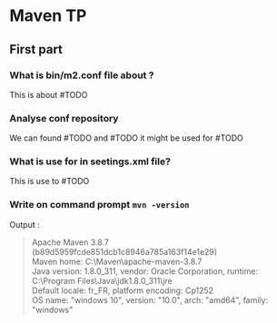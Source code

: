 
# Maven TP  

## First part  

### What is bin/m2.conf file about ?  

This is about #TODO  

### Analyse conf repository  

We can found #TODO and #TODO it might be used for #TODO  

### What is <localRepository> use for in seetings.xml file?  

This is use to #TODO  

### Write on **command prompt** `mvn -version`  

Output :  
> Apache Maven 3.8.7 (b89d5959fcde851dcb1c8946a785a163f14e1e29)  
Maven home: C:\Maven\apache-maven-3.8.7  
Java version: 1.8.0_311, vendor: Oracle Corporation, runtime: C:\Program Files\Java\jdk1.8.0_311\jre  
Default locale: fr_FR, platform encoding: Cp1252  
OS name: "windows 10", version: "10.0", arch: "amd64", family: "windows"  
